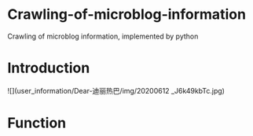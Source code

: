 # Crawling-of-microblog-information
Crawling of microblog information, implemented by python

# Introduction
![](user_information/Dear-迪丽热巴/img/20200612 _J6k49kbTc.jpg)

# Function


